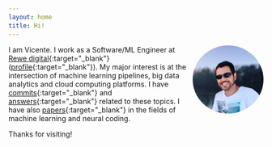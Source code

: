 ```yaml
---
layout: home
title: Hi!
---
```


<img align="right" src="foto.jpg" width="140" style="border-radius:50%">

I am Vicente. I work as a Software/ML Engineer at
[Rewe digital](https://www.rewe-digital.com/){:target="\_blank"}
([profile](https://www.linkedin.com/in/vreyespue/){:target="\_blank"}).
My&nbsp;major interest is at the intersection of machine learning pipelines,
big data analytics and cloud computing platforms.
I&nbsp;have
[commits](https://github.com/vreyespue){:target="\_blank"} and
[answers](https://stackoverflow.com/users/6261650){:target="\_blank"}
related to&nbsp;these topics. I have also
[papers](https://scholar.google.de/citations?user=XnVpRFkAAAAJ){:target="\_blank"} in the fields
of machine learning and neural coding.

Thanks for visiting!
